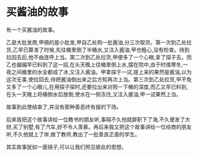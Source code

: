 # 买酱油的故事

有一个买酱油的故事。 

乙是大批发商,甲搞的是小批发,甲自乙处购一批酱油,分三次取货。第一次到乙处拉货,乙早已算准了时候,先往桶里倒了半桶水,又注入酱油,甲也粗心,没有检查。待到拉回去后,他不由连呼上当。第二次到乙处拉货,甲便多了一个心眼,拿了探子去。而乙也偏偏早已料到了这一招,在头天晚上往桶里倒上水,摆在院中,由于时值寒冬,一夜之间桶里的水全都成了冰,又注入酱油。甲拿探于一试,提上来的果然是酱油,以为这次无事,使拉回去,待把酱油倒出来之后方知再次上当。第三次到乙处拉货,甲不免又多了一个心眼儿,在用探子探时,还要拉出来对照一下桶的深度,而乙又早已料到,在头一天晚上将桶倒水后放倒,使水在一侧冻住,又注入酱油,甲一试果然上当。 

故事到此使结束了,并没有那种善恶终有报的下场。 

后来我把这个故事讲给一位教书的朋友听,事隔不久他就辞职下了海,不久便发了大财,买了别墅,有了汽车,好不令人羡慕。再后来我又把这个故事讲给一位经商的朋友听,不久他就上了岸,做了教师,教出了一批善良正直的学生。 

其实故事犹如一面镜子,可以让我们照见彼此的思想。
 
